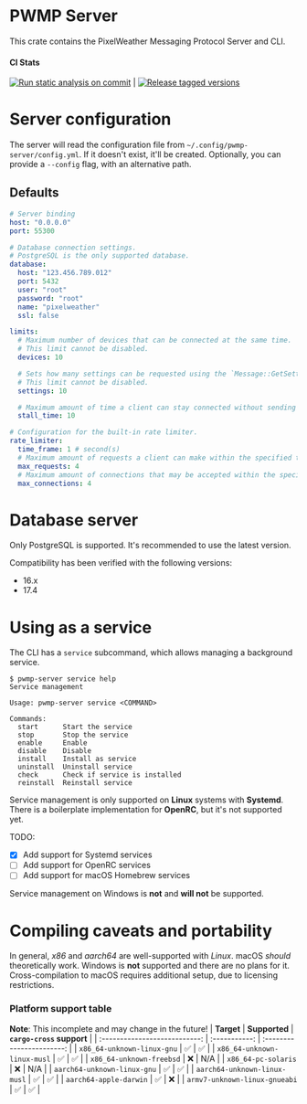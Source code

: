 # PWMP Server
This crate contains the PixelWeather Messaging Protocol Server and CLI.

#### CI Stats
[![Run static analysis on commit](https://github.com/PixelWeatherProject/pwmp-server/actions/workflows/verify_commits.yml/badge.svg)](https://github.com/PixelWeatherProject/pwmp-server/actions/workflows/verify_commits.yml) | [![Release tagged versions](https://github.com/PixelWeatherProject/pwmp-server/actions/workflows/release.yml/badge.svg)](https://github.com/PixelWeatherProject/pwmp-server/actions/workflows/release.yml)

# Server configuration
The server will read the configuration file from `~/.config/pwmp-server/config.yml`. If it doesn't exist, it'll be created. Optionally, you can provide a `--config` flag, with an alternative path.

## Defaults
```yml
# Server binding
host: "0.0.0.0"
port: 55300

# Database connection settings.
# PostgreSQL is the only supported database.
database:
  host: "123.456.789.012"
  port: 5432
  user: "root"
  password: "root"
  name: "pixelweather"
  ssl: false

limits:
  # Maximum number of devices that can be connected at the same time.
  # This limit cannot be disabled.
  devices: 10

  # Sets how many settings can be requested using the `Message::GetSettings`  message.
  # This limit cannot be disabled.
  settings: 10

  # Maximum amount of time a client can stay connected without sending any requests. If the client stays connected for longer than this time, without communicating, it will be kicked.
  stall_time: 10

# Configuration for the built-in rate limiter.
rate_limiter:
  time_frame: 1 # second(s)
  # Maximum amount of requests a client can make within the specified time frame above.
  max_requests: 4
  # Maximum amount of connections that may be accepted within the specified time frame above.
  max_connections: 4
```

# Database server
Only PostgreSQL is supported. It's recommended to use the latest version.

Compatibility has been verified with the following versions:
- 16.x
- 17.4

# Using as a service
The CLI has a `service` subcommand, which allows managing a background service.

```
$ pwmp-server service help
Service management

Usage: pwmp-server service <COMMAND>

Commands:
  start      Start the service
  stop       Stop the service
  enable     Enable
  disable    Disable
  install    Install as service
  uninstall  Uninstall service
  check      Check if service is installed
  reinstall  Reinstall service
```

Service management is only supported on **Linux** systems with **Systemd**. There is a boilerplate implementation for **OpenRC**, but it's not supported yet.

TODO:
- [x] Add support for Systemd services
- [ ] Add support for OpenRC services
- [ ] Add support for macOS Homebrew services

Service management on Windows is **not** and **will not** be supported.

# Compiling caveats and portability
In general, *x86* and *aarch64* are well-supported with *Linux*. macOS *should* theoretically work. Windows is **not** supported and there are no plans for it.
Cross-compilation to macOS requires additional setup, due to licensing restrictions.

### Platform support table
**Note**: This incomplete and may change in the future!
|          **Target**           | **Supported** | **`cargo-cross` support** |
| :---------------------------: | :-----------: | :-----------------------: |
|  `x86_64-unknown-linux-gnu`   |       ✅       |             ✅             |
|  `x86_64-unknown-linux-musl`  |       ✅       |             ✅             |
|   `x86_64-unknown-freebsd`    |       ❌       |            N/A            |
|      `x86_64-pc-solaris`      |       ❌       |            N/A            |
|  `aarch64-unknown-linux-gnu`  |       ✅       |             ✅             |
| `aarch64-unknown-linux-musl`  |       ✅       |             ✅             |
|    `aarch64-apple-darwin`     |       ✅       |             ❌             |
| `armv7-unknown-linux-gnueabi` |       ✅       |             ✅             |